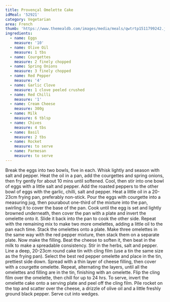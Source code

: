 ```yaml
---
title: Provençal Omelette Cake
idMeal: '52921'
category: Vegetarian
area: French
thumb: 'https://www.themealdb.com/images/media/meals/qwtrtp1511799242.jpg'
ingredients:
  - name: Eggs
    measure: '10'
  - name: Olive Oil
    measure: 1 tbs
  - name: Courgettes
    measure: 2 finely chopped
  - name: Spring Onions
    measure: 3 finely chopped
  - name: Red Pepper
    measure: '4'
  - name: Garlic Clove
    measure: 1 clove peeled crushed
  - name: Red Chilli
    measure: '1'
  - name: Cream Cheese
    measure: 300g
  - name: Milk
    measure: 6 tblsp
  - name: Chives
    measure: 4 tbs
  - name: Basil
    measure: 2 tbs
  - name: Rocket
    measure: to serve
  - name: Parmesan
    measure: to serve
---
```

Break the eggs into two bowls, five in each. Whisk lightly and season with salt and pepper. Heat the oil in a pan, add the courgettes and spring onions, then fry gently for about 10 mins until softened. Cool, then stir into one bowl of eggs with a little salt and pepper. Add the roasted peppers to the other bowl of eggs with the garlic, chilli, salt and pepper.
Heat a little oil in a 20-23cm frying pan, preferably non-stick. Pour the eggs with courgette into a measuring jug, then pourabout one-third of the mixture into the pan, swirling it to cover the base of the pan. Cook until the egg is set and lightly browned underneath, then cover the pan with a plate and invert the omelette onto it. Slide it back into the pan to cook the other side. Repeat with the remaining mix to make two more omelettes, adding a little oil to the pan each time. Stack the omelettes onto a plate. Make three omelettes in the same way with the red pepper mixture, then stack them on a separate plate.
Now make the filling. Beat the cheese to soften it, then beat in the milk to make a spreadable consistency. Stir in the herbs, salt and pepper. Line a deep, 20-23cm round cake tin with cling film (use a tin the same size as the frying pan). Select the best red pepper omelette and place in the tin, prettiest side down. Spread with a thin layer of cheese filling, then cover with a courgette omelette. Repeat, alternating the layers, until all the omelettes and filling are in the tin, finishing with an omelette. Flip the cling film over the omelette, then chill for up to 24 hrs.
To serve, invert the omelette cake onto a serving plate and peel off the cling film. Pile rocket on the top and scatter over the cheese, a drizzle of olive oil and a little freshly ground black pepper. Serve cut into wedges.
